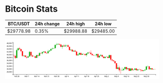 # Bitcoin Stats

BTC/USDT|24h change|24h high|24h low|
|---|---|---|---|
|$29778.98|0.35%|$29988.88|$29485.00|

<img src="./chart.svg">
